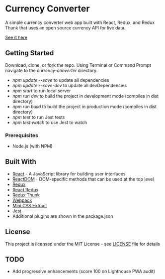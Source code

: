 # Currency Converter
A simple currency converter web app built with React, Redux, and Redux Thunk that uses an open source currency API for live data.

[See it here](https://tone4hook.github.io/currency-converter/)

## Getting Started

Download, clone, or fork the repo.
Using Terminal or Command Prompt navigate to the *currency-converter* directory.
* *npm update --save*  to update all dependencies
* *npm update --save-dev*  to update all devDependencies
* *npm start* to run local server
* *npm run dev* to build the project in development mode (compiles in dist directory)
* *npm run build* to build the project in production mode (compiles in dist directory)
* *npm test* to run Jest tests
* *npm test:watch* to use Jest to watch

### Prerequisites

* Node.js (with NPM)

## Built With

* [React](https://reactjs.org/docs/hello-world.html) - A JavaScript library for building user interfaces
* [ReactDOM](https://reactjs.org/docs/react-dom.html) - DOM-specific methods that can be used at the top level
* [Redux](https://redux.js.org/)
* [React Redux](https://github.com/reduxjs/react-redux)
* [Redux Thunk](https://github.com/reduxjs/redux-thunk)
* [Webpack](https://webpack.js.org/)
* [Mini CSS Extract](https://github.com/webpack-contrib/mini-css-extract-plugin)
* [Jest](https://jestjs.io/)
* Additional plugins are shown in the package.json

## License

This project is licensed under the MIT License - see [LICENSE](LICENSE) file for details

## TODO

* Add progressive enhancements (score 100 on Lighthouse PWA audit)